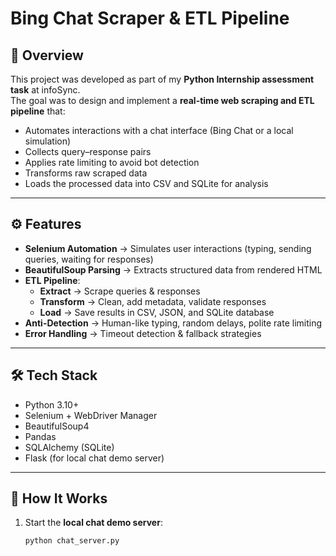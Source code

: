 # Bing Chat Scraper & ETL Pipeline

## 📌 Overview
This project was developed as part of my **Python Internship assessment task** at infoSync.  
The goal was to design and implement a **real-time web scraping and ETL pipeline** that:
- Automates interactions with a chat interface (Bing Chat or a local simulation)
- Collects query–response pairs
- Applies rate limiting to avoid bot detection
- Transforms raw scraped data
- Loads the processed data into CSV and SQLite for analysis

---

## ⚙️ Features
- **Selenium Automation** → Simulates user interactions (typing, sending queries, waiting for responses)
- **BeautifulSoup Parsing** → Extracts structured data from rendered HTML
- **ETL Pipeline**:
  - **Extract** → Scrape queries & responses  
  - **Transform** → Clean, add metadata, validate responses  
  - **Load** → Save results in CSV, JSON, and SQLite database
- **Anti-Detection** → Human-like typing, random delays, polite rate limiting
- **Error Handling** → Timeout detection & fallback strategies

---

## 🛠️ Tech Stack
- Python 3.10+
- Selenium + WebDriver Manager
- BeautifulSoup4
- Pandas
- SQLAlchemy (SQLite)
- Flask (for local chat demo server)

---

## 🚀 How It Works
1. Start the **local chat demo server**:
   ```bash
   python chat_server.py
